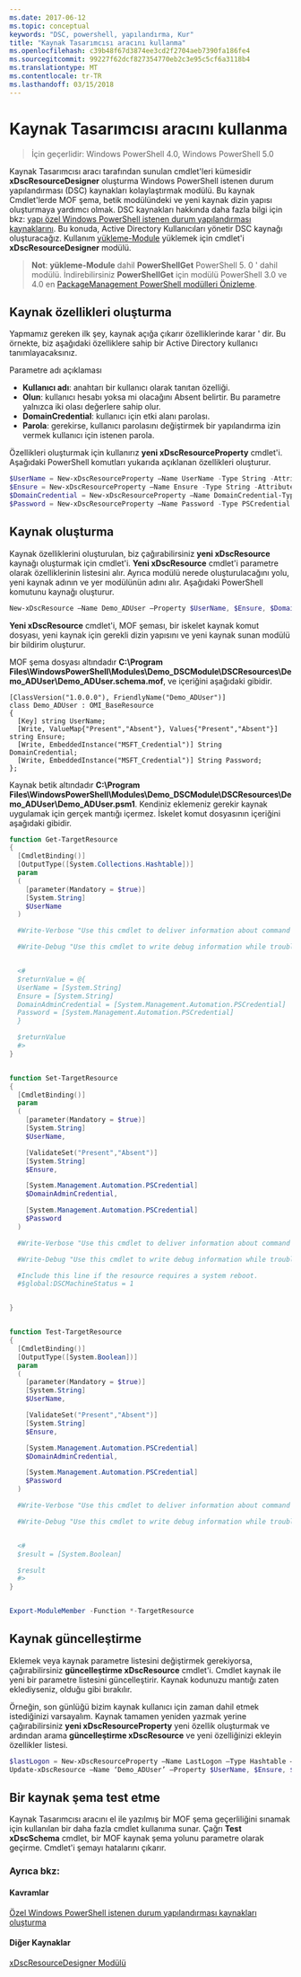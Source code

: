 ```yaml
---
ms.date: 2017-06-12
ms.topic: conceptual
keywords: "DSC, powershell, yapılandırma, Kur"
title: "Kaynak Tasarımcısı aracını kullanma"
ms.openlocfilehash: c39b48f67d3874ee3cd2f2704aeb7390fa186fe4
ms.sourcegitcommit: 99227f62dcf827354770eb2c3e95c5cf6a3118b4
ms.translationtype: MT
ms.contentlocale: tr-TR
ms.lasthandoff: 03/15/2018
---
```

# <a name="using-the-resource-designer-tool"></a>Kaynak Tasarımcısı aracını kullanma

> İçin geçerlidir: Windows PowerShell 4.0, Windows PowerShell 5.0

Kaynak Tasarımcısı aracı tarafından sunulan cmdlet'leri kümesidir **xDscResourceDesigner** oluşturma Windows PowerShell istenen durum yapılandırması (DSC) kaynakları kolaylaştırmak modülü. Bu kaynak Cmdlet'lerde MOF şema, betik modülündeki ve yeni kaynak dizin yapısı oluşturmaya yardımcı olmak. DSC kaynakları hakkında daha fazla bilgi için bkz: [yapı özel Windows PowerShell istenen durum yapılandırması kaynaklarını](authoringResource.md).
Bu konuda, Active Directory Kullanıcıları yönetir DSC kaynağı oluşturacağız.
Kullanım [yükleme-Module](https://technet.microsoft.com/library/dn807162.aspx) yüklemek için cmdlet'i **xDscResourceDesigner** modülü.

>**Not**: **yükleme-Module** dahil **PowerShellGet** PowerShell 5. 0 ' dahil modülü. İndirebilirsiniz **PowerShellGet** için modülü PowerShell 3.0 ve 4.0 en [PackageManagement PowerShell modülleri Önizleme](https://www.microsoft.com/en-us/download/details.aspx?id=49186).

## <a name="creating-resource-properties"></a>Kaynak özellikleri oluşturma
Yapmamız gereken ilk şey, kaynak açığa çıkarır özelliklerinde karar ' dir. Bu örnekte, biz aşağıdaki özelliklere sahip bir Active Directory kullanıcı tanımlayacaksınız.
 
Parametre adı açıklaması
* **Kullanıcı adı**: anahtarı bir kullanıcı olarak tanıtan özelliği.
* **Olun**: kullanıcı hesabı yoksa mi olacağını Absent belirtir. Bu parametre yalnızca iki olası değerlere sahip olur.
* **DomainCredential**: kullanıcı için etki alanı parolası.
* **Parola**: gerekirse, kullanıcı parolasını değiştirmek bir yapılandırma izin vermek kullanıcı için istenen parola.

Özellikleri oluşturmak için kullanırız **yeni xDscResourceProperty** cmdlet'i. Aşağıdaki PowerShell komutları yukarıda açıklanan özellikleri oluşturur.

```powershell
$UserName = New-xDscResourceProperty –Name UserName -Type String -Attribute Key
$Ensure = New-xDscResourceProperty –Name Ensure -Type String -Attribute Write –ValidateSet “Present”, “Absent”
$DomainCredential = New-xDscResourceProperty –Name DomainCredential-Type PSCredential -Attribute Write
$Password = New-xDscResourceProperty –Name Password -Type PSCredential -Attribute Write
```

## <a name="create-the-resource"></a>Kaynak oluşturma

Kaynak özelliklerini oluşturulan, biz çağırabilirsiniz **yeni xDscResource** kaynağı oluşturmak için cmdlet'i. **Yeni xDscResource** cmdlet'i parametre olarak özelliklerinin listesini alır. Ayrıca modülü nerede oluşturulacağını yolu, yeni kaynak adının ve yer modülünün adını alır. Aşağıdaki PowerShell komutunu kaynağı oluşturur.

```powershell
New-xDscResource –Name Demo_ADUser –Property $UserName, $Ensure, $DomainCredential, $Password –Path ‘C:\Program Files\WindowsPowerShell\Modules’ –ModuleName Demo_DSCModule
```

**Yeni xDscResource** cmdlet'i, MOF şeması, bir iskelet kaynak komut dosyası, yeni kaynak için gerekli dizin yapısını ve yeni kaynak sunan modülü bir bildirim oluşturur.

MOF şema dosyası altındadır **C:\Program Files\WindowsPowerShell\Modules\Demo_DSCModule\DSCResources\Demo_ADUser\Demo_ADUser.schema.mof**, ve içeriğini aşağıdaki gibidir.

```
[ClassVersion("1.0.0.0"), FriendlyName("Demo_ADUser")]
class Demo_ADUser : OMI_BaseResource
{
  [Key] string UserName;
  [Write, ValueMap{"Present","Absent"}, Values{"Present","Absent"}] string Ensure;
  [Write, EmbeddedInstance("MSFT_Credential")] String DomainCredential;
  [Write, EmbeddedInstance("MSFT_Credential")] String Password;
};
```

Kaynak betik altındadır **C:\Program Files\WindowsPowerShell\Modules\Demo_DSCModule\DSCResources\Demo_ADUser\Demo_ADUser.psm1**. Kendiniz eklemeniz gerekir kaynak uygulamak için gerçek mantığı içermez. İskelet komut dosyasının içeriğini aşağıdaki gibidir.

```powershell
function Get-TargetResource
{
  [CmdletBinding()]
  [OutputType([System.Collections.Hashtable])]
  param
  (
    [parameter(Mandatory = $true)]
    [System.String]
    $UserName
  )

  #Write-Verbose "Use this cmdlet to deliver information about command processing."

  #Write-Debug "Use this cmdlet to write debug information while troubleshooting."


  <#
  $returnValue = @{
  UserName = [System.String]
  Ensure = [System.String]
  DomainAdminCredential = [System.Management.Automation.PSCredential]
  Password = [System.Management.Automation.PSCredential]
  }

  $returnValue
  #>
}


function Set-TargetResource
{
  [CmdletBinding()]
  param
  (
    [parameter(Mandatory = $true)]
    [System.String]
    $UserName,

    [ValidateSet("Present","Absent")]
    [System.String]
    $Ensure,

    [System.Management.Automation.PSCredential]
    $DomainAdminCredential,

    [System.Management.Automation.PSCredential]
    $Password
  )

  #Write-Verbose "Use this cmdlet to deliver information about command processing."

  #Write-Debug "Use this cmdlet to write debug information while troubleshooting."

  #Include this line if the resource requires a system reboot.
  #$global:DSCMachineStatus = 1


}


function Test-TargetResource
{
  [CmdletBinding()]
  [OutputType([System.Boolean])]
  param
  (
    [parameter(Mandatory = $true)]
    [System.String]
    $UserName,

    [ValidateSet("Present","Absent")]
    [System.String]
    $Ensure,

    [System.Management.Automation.PSCredential]
    $DomainAdminCredential,

    [System.Management.Automation.PSCredential]
    $Password
  )

  #Write-Verbose "Use this cmdlet to deliver information about command processing."

  #Write-Debug "Use this cmdlet to write debug information while troubleshooting."


  <#
  $result = [System.Boolean]

  $result
  #>
}


Export-ModuleMember -Function *-TargetResource
```

## <a name="updating-the-resource"></a>Kaynak güncelleştirme

Eklemek veya kaynak parametre listesini değiştirmek gerekiyorsa, çağırabilirsiniz **güncelleştirme xDscResource** cmdlet'i. Cmdlet kaynak ile yeni bir parametre listesini güncelleştirir. Kaynak kodunuzu mantığı zaten eklediyseniz, olduğu gibi bırakılır.

Örneğin, son günlüğü bizim kaynak kullanıcı için zaman dahil etmek istediğinizi varsayalım. Kaynak tamamen yeniden yazmak yerine çağırabilirsiniz **yeni xDscResourceProperty** yeni özellik oluşturmak ve ardından arama **güncelleştirme xDscResource** ve yeni özelliğinizi ekleyin özellikler listesi.

```powershell
$lastLogon = New-xDscResourceProperty –Name LastLogon –Type Hashtable –Attribute Write –Description “For mapping users to their last log on time”
Update-xDscResource –Name ‘Demo_ADUser’ –Property $UserName, $Ensure, $DomainCredential, $Password, $lastLogon -Force
```

## <a name="testing-a-resource-schema"></a>Bir kaynak şema test etme

Kaynak Tasarımcısı aracını el ile yazılmış bir MOF şema geçerliliğini sınamak için kullanılan bir daha fazla cmdlet kullanıma sunar. Çağrı **Test xDscSchema** cmdlet, bir MOF kaynak şema yolunu parametre olarak geçirme. Cmdlet'i şemayı hatalarını çıkarır.

### <a name="see-also"></a>Ayrıca bkz:

#### <a name="concepts"></a>Kavramlar
[Özel Windows PowerShell istenen durum yapılandırması kaynakları oluşturma](authoringResource.md)

#### <a name="other-resources"></a>Diğer Kaynaklar
[xDscResourceDesigner Modülü](https://powershellgallery.com/packages/xDscResourceDesigner)